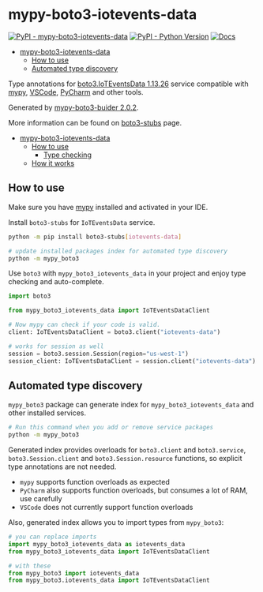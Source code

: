 # mypy-boto3-iotevents-data

[![PyPI - mypy-boto3-iotevents-data](https://img.shields.io/pypi/v/mypy-boto3-iotevents-data.svg?color=blue)](https://pypi.org/project/mypy-boto3-iotevents-data)
[![PyPI - Python Version](https://img.shields.io/pypi/pyversions/mypy-boto3-iotevents-data.svg?color=blue)](https://pypi.org/project/mypy-boto3-iotevents-data)
[![Docs](https://img.shields.io/readthedocs/mypy-boto3-builder.svg?color=blue)](https://mypy-boto3-builder.readthedocs.io/)

- [mypy-boto3-iotevents-data](#mypy-boto3-iotevents-data)
  - [How to use](#how-to-use)
  - [Automated type discovery](#automated-type-discovery)


Type annotations for
[boto3.IoTEventsData 1.13.26](https://boto3.amazonaws.com/v1/documentation/api/1.13.26/reference/services/iotevents-data.html#IoTEventsData) service
compatible with [mypy](https://github.com/python/mypy), [VSCode](https://code.visualstudio.com/),
[PyCharm](https://www.jetbrains.com/pycharm/) and other tools.

Generated by [mypy-boto3-buider 2.0.2](https://github.com/vemel/mypy_boto3_builder).

More information can be found on [boto3-stubs](https://pypi.org/project/boto3-stubs/) page.

- [mypy-boto3-iotevents-data](#mypy-boto3-iotevents-data)
  - [How to use](#how-to-use)
    - [Type checking](#type-checking)
  - [How it works](#how-it-works)

## How to use

Make sure you have [mypy](https://github.com/python/mypy) installed and activated in your IDE.

Install `boto3-stubs` for `IoTEventsData` service.

```bash
python -m pip install boto3-stubs[iotevents-data]

# update installed packages index for automated type discovery
python -m mypy_boto3
```

Use `boto3` with `mypy_boto3_iotevents_data` in your project and enjoy type checking and auto-complete.

```python
import boto3

from mypy_boto3_iotevents_data import IoTEventsDataClient

# Now mypy can check if your code is valid.
client: IoTEventsDataClient = boto3.client("iotevents-data")

# works for session as well
session = boto3.session.Session(region="us-west-1")
session_client: IoTEventsDataClient = session.client("iotevents-data")

```

## Automated type discovery

`mypy_boto3` package can generate index for `mypy_boto3_iotevents_data` and other installed services.

```bash
# Run this command when you add or remove service packages
python -m mypy_boto3
```

Generated index provides overloads for `boto3.client` and `boto3.service`,
`boto3.Session.client` and `boto3.Session.resource` functions,
so explicit type annotations are not needed.

- `mypy` supports function overloads as expected
- `PyCharm` also supports function overloads, but consumes a lot of RAM, use carefully
- `VSCode` does not currently support function overloads

Also, generated index allows you to import types from `mypy_boto3`:

```python
# you can replace imports
import mypy_boto3_iotevents_data as iotevents_data
from mypy_boto3_iotevents_data import IoTEventsDataClient

# with these
from mypy_boto3 import iotevents_data
from mypy_boto3.iotevents_data import IoTEventsDataClient
```